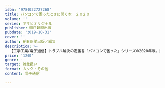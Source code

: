 ```yaml
---
isbn: '9784022727268'
title: パソコンで困ったときに開く本　２０２０
volume: ''
series: アサヒオリジナル
publisher: 朝日新聞出版
pubdate: '2019-10-31'
cover: ''
author: 朝日新聞出版／編集
description: >-
  【工学工業/電子通信】トラブル解決の定番書「パソコンで困った」シリーズの2020年版。最新の「ウィンドウズ10」に対応。また今号ではウィンドウズ7からの引っ越しについても詳細を解説。「IT＆デジタル用語集」「警告メッセージで困った」も付録する。
price: '1200'
genre: ''
target: 雑誌扱い
format: ムック・その他
content: 電子通信

---
```

